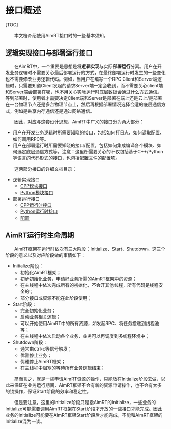 
# 接口概述

[TOC]

&emsp;&emsp;本文档介绍使用AimRT接口时的一些基本须知。

## 逻辑实现接口与部署运行接口

&emsp;&emsp;在AimRT中，一个重要是思想是将**逻辑实现**与实际**部署运行**分离。用户在开发业务逻辑时不需要关心最后部署运行的方式，在最终部署运行时发生的一些变化也不需要修改业务逻辑代码。例如，当用户在编写一个RPC Client和Server端逻辑时，只需要知道Client发起的请求Server端一定会收到，而不需要关心client端和Server端会部署在哪，也不用关心实际运行时底层数据会通过什么方式通信。等到部署时，使用者才需要决定Client端和Server是部署在端上还是云上/是部署在一台物理节点还是多台物理节点上，然后再根据部署情况选择合适的底层通信方式，例如是共享内存通信还是通过网络通信。

&emsp;&emsp;因此，对应与这套设计思想，AimRT中广义的接口分为两大部分：
- 用户在开发业务逻辑时所需要知晓的接口，包括如何打日志、如何读取配置、如何调用RPC等。
- 用户在部署运行时所需要知晓的接口/配置，包括如何集成编译各个模块、如何选定底层通信方式等。注意：这里所需要关心的不仅包括基于C++/Python等语言的代码形式的接口，也包括配置文件的配置项。


&emsp;&emsp;这两部分接口的详细文档目录：
- 逻辑实现接口
  - [CPP模块接口](interface/cpp_module.md)
  - [Python模块接口](interface/py_module.md)
- 部署运行接口
  - [CPP运行时接口](interface/cpp_runtime.md)
  - [Python运行时接口](interface/py_runtime.md)
  - [配置](interface/cfg.md)

## AimRT运行时生命周期

&emsp;&emsp;AimRT框架在运行时依次有三大阶段：Initialize、Start、Shutdown。这三个阶段的意义以及对应阶段做的事情如下：
- Initialize阶段：
  - 初始化AimRT框架；
  - 初步初始化业务，申请好业务所需的AimRT框架中的资源；
  - 在主线程中依次完成所有的初始化，不会开其他线程，所有代码是线程安全的；
  - 部分接口或资源不能在此阶段使用；
- Start阶段：
  - 完全初始化业务；
  - 启动业务相关逻辑；
  - 可以开始使用AimRT中的所有资源，如发起RPC、将任务投递到线程池等；
  - 在主线程中依次启动各个业务，业务可以再调度到多线程环境中；
- Shutdown阶段：
  - 通常由ctrl-c等信号触发；
  - 优雅停止业务；
  - 优雅停止AimRT框架；
  - 在主线程中阻塞的等待所有业务逻辑结束；

&emsp;&emsp;简而言之，就是一些申请AimRT资源的操作，只能放在Initialize阶段去做，以此来保证在业务运行期间，AimRT框架不会有新的资源申请操作，也不会有太多的锁操作，保证Start阶段的效率和稳定性。

&emsp;&emsp;但是要注意，这里的Initialize阶段只是指AimRT的Initialize，一些业务的Initialize可能需要调用AimRT框架在Start阶段才开放的一些接口才能完成。因此业务的Initialize可能要在AimRT框架Start阶段后才能完成，不能和AimRT框架的Initialize混为一谈。

